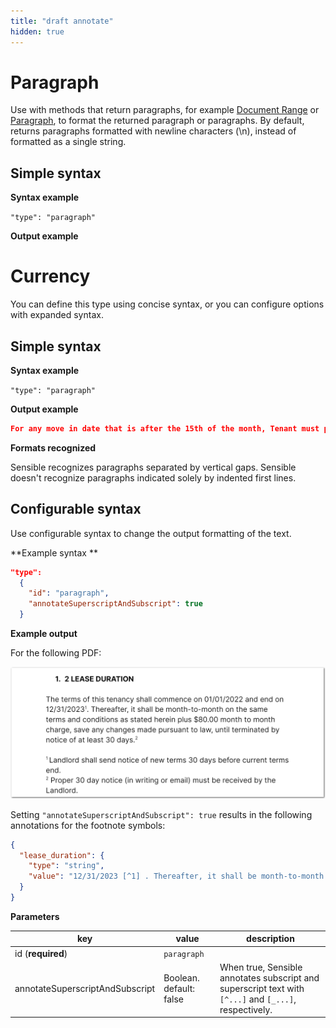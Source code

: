 ```yaml
---
title: "draft annotate"
hidden: true
---
```


Paragraph
====

Use with methods that return paragraphs, for example  [Document Range](https://docs.sensible.so/docs/document-range) or [Paragraph](doc:paragraph), to format the returned paragraph or paragraphs. By default, returns paragraphs formatted with newline characters (\n), instead of formatted as a single string. 

Simple syntax
----

**Syntax example**

`"type": "paragraph"`

**Output example**

Currency
====

You can define this type using concise syntax, or you can configure options with expanded syntax.

Simple syntax
----

**Syntax example**

`"type": "paragraph"`

**Output example** 

``` json
For any move in date that is after the 15th of the month, Tenant must pay a full month of rent in order to gain possession of the home. The prorated rent amount will be due the second month of lease.\n Every month thereafter, Lessee must pay rent on or before the 1st day of each month with 5 days of grace period. Excludes utility costs.\n
```

**Formats recognized** 

Sensible recognizes paragraphs separated by vertical gaps. Sensible doesn't recognize paragraphs indicated solely by indented first lines. 

Configurable syntax
----

Use configurable syntax to change the output formatting of the text.

**Example syntax **

```json
"type":
  {
    "id": "paragraph",
    "annotateSuperscriptAndSubscript": true
  }
```

**Example output**

For the following PDF:

![Click to enlarge](https://raw.githubusercontent.com/sensible-hq/sensible-docs/main/readme-sync/assets/v0/images/final/annotate_superscript_and_subscript.png) 

Setting `"annotateSuperscriptAndSubscript": true` results in the following annotations for the footnote symbols:

```json
{
  "lease_duration": {
    "type": "string",
    "value": "12/31/2023 [^1] . Thereafter, it shall be month-to-month on the same terms and conditions as stated herein plus $80.00 month to month charge, save any changes made pursuant to law, until terminated by notice of at least 30 days. [^2]\n[^1] Landlord shall send notice of new terms 30 days before current terms end. [^2] Proper 30 day notice (in writing or email) must be received by the Landlord."
  }
}
```

**Parameters**

| key                             | value                   | description                                                  |
| ------------------------------- | ----------------------- | ------------------------------------------------------------ |
| id (**required**)               | `paragraph`             |                                                              |
| annotateSuperscriptAndSubscript | Boolean. default: false | When true, Sensible annotates subscript and superscript text with `[^...]` and `[_...]`, respectively. |
